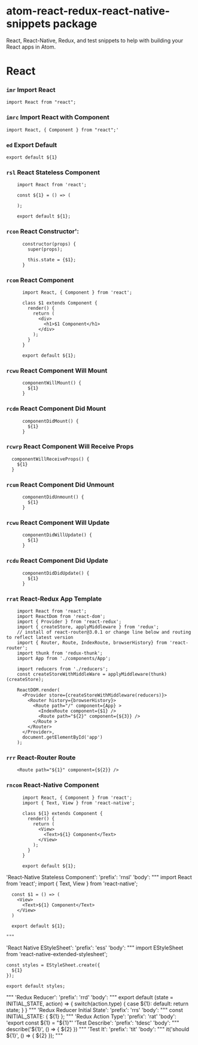 # atom-react-redux-react-native-snippets package

React, React-Native, Redux, and test snippets to help with building your React apps in Atom.

# React

### `imr` Import React
```
import React from "react";
```

### `imrc` Import React with Component
```
import React, { Component } from "react";'
```

### `ed` Export Default
```
export default ${1}
```  

### `rsl` React Stateless Component
```
    import React from 'react';

    const ${1} = () => (

    );

    export default ${1};
```

### `rcon` React Constructor':
```
      constructor(props) {
        super(props);

        this.state = {$1};
      }
```

### `rcom` React Component
```
      import React, { Component } from 'react';

      class $1 extends Component {
        render() {
          return (
            <div>
              <h1>$1 Component</h1>
            </div>
          );
        }
      }

      export default ${1};
```

### `rcwu` React Component Will Mount
```
      componentWillMount() {
        ${1}
      }
```

### `rcdm` React Component Did Mount
```
      componentDidMount() {
        ${1}
      }
```

### `rcwrp` React Component Will Receive Props
```
  componentWillReceiveProps() {
    ${1}
  }
```

### `rcum` React Component Did Unmount
```
      componentDidUnmount() {
        ${1}
      }
```

### `rcwu` React Component Will Update
```
      componentDidWillUpdate() {
        ${1}
      }
```

### `rcdu` React Component Did Update
```
      componentDidDidUpdate() {
        ${1}
      }
```

### `rrat` React-Redux App Template
```
    import React from 'react';
    import ReactDom from 'react-dom';
    import { Provider } from 'react-redux';
    import { createStore, applyMiddleware } from 'redux';
    // install of react-router@3.0.1 or change line below and routing to reflect latest version
    import { Router, Route, IndexRoute, browserHistory} from 'react-router';
    import thunk from 'redux-thunk';
    import App from './components/App';

    import reducers from './reducers';
    const createStoreWithMiddleWare = applyMiddleware(thunk)(createStore);

    ReactDOM.render(
      <Provider store={createStoreWithMiddleware(reducers)}>
        <Router history={browserHistory}>
          <Route path="/" component={App} >
            <IndexRoute component={$1} />
            <Route path="${2}" component={${3}} />
          </Route >
        </Router>
      </Provider>,
      document.getElementById('app')
    );
```

### `rrr` React-Router Route
```
    <Route path="${1}" component={${2}} />
```

### `rncom` React-Native Component
```
      import React, { Component } from 'react';
      import { Text, View } from 'react-native';

      class ${1} extends Component {
        render() {
          return (
            <View>
              <Text>${1} Component</Text>
            </View>
          );
        }
      }

      export default ${1};
```

'React-Native Stateless Component':
  'prefix': 'rnsl'
  'body': """
      import React from 'react';
      import { Text, View } from 'react-native';

      const $1 = () => (
        <View>
          <Text>${1} Component</Text>
        </View>
      )

      export default ${1};

    """

'React Native EStyleSheet':
  'prefix': 'ess'
  'body': """
    import EStyleSheet from 'react-native-extended-stylesheet';

    const styles = EStyleSheet.create({
      ${1}
    });

    export default styles;

  """
'Redux Reducer':
  'prefix': 'rrd'
  'body': """
      export default (state = INITIAL_STATE, action) => {
        switch(action.type) {
          case ${1}:
          default:
            return state;
        }
      }
    """
'Redux Reducer Initial State':
  'prefix': 'rrs'
  'body': """
    const INITIAL_STATE: {
      ${1}
    };
  """
'Redux Action Type':
  'prefix': 'rat'
  'body': 'export const ${1} = "${1}"'
'Test Describe':
  'prefix': 'tdesc'
  'body': """
    describe('${1}', () => {
      ${2}
    })
  """
'Test It':
  'prefix': 'tit'
  'body': """
    it('should ${1}', () => {
      ${2}
    });
  """
